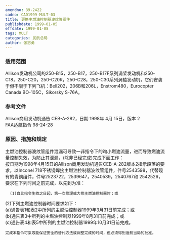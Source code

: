 ```yaml
---
amendno: 39-2422  
cadno: CAD1999-MULT-03  
title: 更换主燃油控制器波纹管组件  
publishdate: 1999-01-05  
effdate: 1999-01-08  
tags: MULT  
categories: 民航总局  
author: 张志勇  
---
```

  
### 适用范围  
Allison发动机公司的250-B15，250-B17，250-B17F系列涡桨发动机和250-C18，250-C20，250-C20R，250-C28，250-C30系列涡轴发动机，它们安装于但不限于下列飞机：Bell202，206B和206L，Enstrom480，Eurocopter Canada BO-105C，Sikorsky S-76A。  
  
<!--more-->  
### 参考文件  
Allison商用发动机通告 CEB-A-282，日期 1998年 4月 15日，版本 2  
    FAA适航指令 98-24-28  
  
### 原因、措施和规定  
主燃油控制器波纹管组件泄漏可导致一非指令下的昀小燃油流量，进而导致燃油流量控制失效，为防止其泄漏，(除非已经完成)完成下面工作：  
    按日期为1998年4月15日的Allison商用发动机通告CEB-A-282版本2指示段落的要求，以Inconel 718不锈钢焊接主燃油控制器波纹管组件，件号2543598，代替现有的青铜组件，件号2523722，2539647，2540539，2540767和  2542526，要求在下列时间之前完成，以先到为准：  
      
      (1)自此指令生效之日起，第一次修理或大修主燃油控制器时；或  
(2)下列主燃油控制器时间要求如下：  
         (a)通告表1和表2中所列的主燃油控制器1999年3月31日前完成；或  
         (b)通告表3中所列的主燃油控制器1999年8月31日前完成；或  
         (c)通告表4和表5中所列的主燃油控制器1999年10月31日前完成。  
  
    完成本指令可采取能保证安全的替代方法或调整完成的时间，但必须得到适航当局的批准。  
